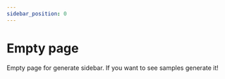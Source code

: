 ```yaml
---
sidebar_position: 0
---
```


# Empty page

Empty page for generate sidebar. If you want to see samples generate it!
